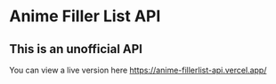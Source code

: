 # Anime Filler List API
## This is an unofficial API

You can view a live version here https://anime-fillerlist-api.vercel.app/